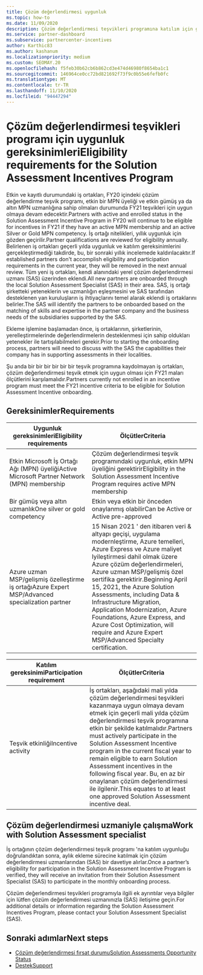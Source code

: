 ```yaml
---
title: Çözüm değerlendirmesi uygunluk
ms.topic: how-to
ms.date: 11/09/2020
description: Çözüm değerlendirmesi teşvikleri programına katılım için gereksinimlerin uygunluğunu nasıl denetleyeceğinizi öğrenin.
ms.service: partner-dashboard
ms.subservice: partnercenter-incentives
author: Karthic83
ms.author: kashanum
ms.localizationpriority: medium
ms.custom: SEOMAY.20
ms.openlocfilehash: f5feb30b62cb6b862cd3e474d46980f8654ba1c1
ms.sourcegitcommit: 146964ce0cc72bd821692f73f9c0b55e6fefb0fc
ms.translationtype: MT
ms.contentlocale: tr-TR
ms.lasthandoff: 11/10/2020
ms.locfileid: "94447294"
---
```

# <a name="eligibility-requirements-for-the-solution-assessment-incentives-program"></a><span data-ttu-id="6a6ee-103">Çözüm değerlendirmesi teşvikleri programı için uygunluk gereksinimleri</span><span class="sxs-lookup"><span data-stu-id="6a6ee-103">Eligibility requirements for the Solution Assessment Incentives Program</span></span>

<span data-ttu-id="6a6ee-104">Etkin ve kayıtlı durumundaki iş ortakları, FY20 içindeki çözüm değerlendirme teşvik programı, etkin bir MPN üyeliği ve etkin gümüş ya da altın MPN uzmanlığına sahip olmaları durumunda FY21 teşvikleri için uygun olmaya devam edecektir.</span><span class="sxs-lookup"><span data-stu-id="6a6ee-104">Partners with active and enrolled status in the Solution Assessment Incentive Program in FY20 will continue to be eligible for incentives in FY21 if they have an active MPN membership and an active Silver or Gold MPN competency.</span></span> <span data-ttu-id="6a6ee-105">İş ortağı nitelikleri, yıllık uygunluk için gözden geçirilir.</span><span class="sxs-lookup"><span data-stu-id="6a6ee-105">Partner qualifications are reviewed for eligibility annually.</span></span> <span data-ttu-id="6a6ee-106">Belirlenen iş ortakları geçerli yılda uygunluk ve katılım gereksinimlerini gerçekleştirmediği takdirde, bu, bir sonraki yıllık incelemede kaldırılacaktır.</span><span class="sxs-lookup"><span data-stu-id="6a6ee-106">If established partners don't accomplish eligibility and participation requirements in the current year, they will be removed in the next annual review.</span></span> <span data-ttu-id="6a6ee-107">Tüm yeni iş ortakları, kendi alanındaki yerel çözüm değerlendirmesi uzmanı (SAS) üzerinden eklendi.</span><span class="sxs-lookup"><span data-stu-id="6a6ee-107">All new partners are onboarded through the local Solution Assessment Specialist (SAS) in their area.</span></span> <span data-ttu-id="6a6ee-108">SAS, iş ortağı şirketteki yeteneklerin ve uzmanlığın eşleşmesini ve SAS tarafından desteklenen yan kuruluşların iş ihtiyaçlarını temel alarak eklendi iş ortaklarını belirler.</span><span class="sxs-lookup"><span data-stu-id="6a6ee-108">The SAS will identify the partners to be onboarded based on the matching of skills and expertise in the partner company and the business needs of the subsidiaries supported by the SAS.</span></span>

<span data-ttu-id="6a6ee-109">Ekleme işlemine başlamadan önce, iş ortaklarının, şirketlerinin, yerelleştirmelerinde değerlendirmelerin desteklenmesi için sahip oldukları yetenekler ile tartışılabilmeleri gerekir.</span><span class="sxs-lookup"><span data-stu-id="6a6ee-109">Prior to starting the onboarding process, partners will need to discuss with the SAS the capabilities their company has in supporting assessments in their localities.</span></span>

<span data-ttu-id="6a6ee-110">Şu anda bir bir bir bir bir bir teşvik programına kaydolmayan iş ortakları, çözüm değerlendirmesi teşvik etmek için uygun olması için FY21 maları ölçütlerini karşılamalıdır.</span><span class="sxs-lookup"><span data-stu-id="6a6ee-110">Partners currently not enrolled in an incentive program must meet the FY21 incentive criteria to be eligible for Solution Assessment Incentive onboarding.</span></span>

## <a name="requirements"></a><span data-ttu-id="6a6ee-111">Gereksinimler</span><span class="sxs-lookup"><span data-stu-id="6a6ee-111">Requirements</span></span>

|<span data-ttu-id="6a6ee-112">**Uygunluk gereksinimleri**</span><span class="sxs-lookup"><span data-stu-id="6a6ee-112">**Eligibility requirements**</span></span>|<span data-ttu-id="6a6ee-113">**Ölçütler**</span><span class="sxs-lookup"><span data-stu-id="6a6ee-113">**Criteria**</span></span>|
|-----------------------|------------------|
|<span data-ttu-id="6a6ee-114">Etkin Microsoft İş Ortağı Ağı (MPN) üyeliği</span><span class="sxs-lookup"><span data-stu-id="6a6ee-114">Active Microsoft Partner Network (MPN) membership</span></span>|<span data-ttu-id="6a6ee-115">Çözüm değerlendirmesi teşvik programındaki uygunluk, etkin MPN üyeliğini gerektirir</span><span class="sxs-lookup"><span data-stu-id="6a6ee-115">Eligibility in the Solution Assessment Incentive Program requires active MPN membership</span></span>|
|<span data-ttu-id="6a6ee-116">Bir gümüş veya altın uzmanlık</span><span class="sxs-lookup"><span data-stu-id="6a6ee-116">One silver or gold competency</span></span>|<span data-ttu-id="6a6ee-117">Etkin veya etkin bir önceden onaylanmış olabilir</span><span class="sxs-lookup"><span data-stu-id="6a6ee-117">Can be Active or Active pre-approved</span></span>|
|<span data-ttu-id="6a6ee-118">Azure uzman MSP/gelişmiş özelleştirme iş ortağı</span><span class="sxs-lookup"><span data-stu-id="6a6ee-118">Azure Expert MSP/Advanced specialization partner</span></span>|<span data-ttu-id="6a6ee-119">15 Nisan 2021 ' den itibaren veri & altyapı geçişi, uygulama modernleştirme, Azure temelleri, Azure Express ve Azure maliyet Iyileştirmesi dahil olmak üzere Azure çözüm değerlendirmeleri, Azure uzman MSP/gelişmiş özel sertifika gerektirir.</span><span class="sxs-lookup"><span data-stu-id="6a6ee-119">Beginning April 15, 2021, the Azure Solution Assessments, including Data & Infrastructure Migration, Application Modernization, Azure Foundations, Azure Express, and Azure Cost Optimization, will require and Azure Expert MSP/Advanced Specialty certification.</span></span>|

|<span data-ttu-id="6a6ee-120">**Katılım gereksinimi**</span><span class="sxs-lookup"><span data-stu-id="6a6ee-120">**Participation requirement**</span></span>|<span data-ttu-id="6a6ee-121">**Ölçütler**</span><span class="sxs-lookup"><span data-stu-id="6a6ee-121">**Criteria**</span></span>|
|-------------------------|-------------------------------------|
|<span data-ttu-id="6a6ee-122">Teşvik etkinliği</span><span class="sxs-lookup"><span data-stu-id="6a6ee-122">Incentive activity</span></span>|<span data-ttu-id="6a6ee-123">İş ortakları, aşağıdaki mali yılda çözüm değerlendirmesi teşvikleri kazanmaya uygun olmaya devam etmek için geçerli mali yılda çözüm değerlendirmesi teşvik programına etkin bir şekilde katılmalıdır.</span><span class="sxs-lookup"><span data-stu-id="6a6ee-123">Partners must actively participate in the Solution Assessment Incentive program in the current fiscal year to remain eligible to earn Solution Assessment incentives in the following fiscal year.</span></span> <span data-ttu-id="6a6ee-124">Bu, en az bir onaylanan çözüm değerlendirmesi ile ilgilenir.</span><span class="sxs-lookup"><span data-stu-id="6a6ee-124">This equates to at least one approved Solution Assessment incentive deal.</span></span>|

## <a name="work-with-solution-assessment-specialist"></a><span data-ttu-id="6a6ee-125">Çözüm değerlendirmesi uzmaniyle çalışma</span><span class="sxs-lookup"><span data-stu-id="6a6ee-125">Work with Solution Assessment specialist</span></span>

<span data-ttu-id="6a6ee-126">İş ortağının çözüm değerlendirmesi teşvik programı 'na katılım uygunluğu doğrulandıktan sonra, aylık ekleme sürecine katılmak için çözüm değerlendirmesi uzmanlarından (SAS) bir davetiye alırlar.</span><span class="sxs-lookup"><span data-stu-id="6a6ee-126">Once a partner’s eligibility for participation in the Solution Assessment Incentive Program is verified, they will receive an invitation from their Solution Assessment Specialist (SAS) to participate in the monthly onboarding process.</span></span>

<span data-ttu-id="6a6ee-127">Çözüm değerlendirmesi teşvikleri programıyla ilgili ek ayrıntılar veya bilgiler için lütfen çözüm değerlendirmesi uzmanınızla (SAS) iletişime geçin.</span><span class="sxs-lookup"><span data-stu-id="6a6ee-127">For additional details or information regarding the Solution Assessment Incentives Program, please contact your Solution Assessment Specialist (SAS).</span></span>

## <a name="next-steps"></a><span data-ttu-id="6a6ee-128">Sonraki adımlar</span><span class="sxs-lookup"><span data-stu-id="6a6ee-128">Next steps</span></span>

- [<span data-ttu-id="6a6ee-129">Çözüm değerlendirmesi fırsat durumu</span><span class="sxs-lookup"><span data-stu-id="6a6ee-129">Solution Assessments Opportunity Status</span></span>](chip-solution-assessment.md)
- [<span data-ttu-id="6a6ee-130">Destek</span><span class="sxs-lookup"><span data-stu-id="6a6ee-130">Support</span></span>](report-problems-with-partner-center.md)









